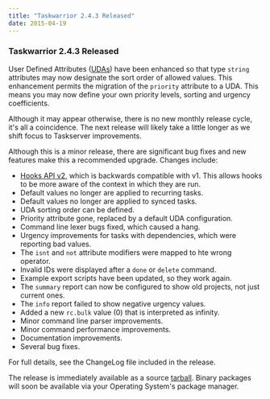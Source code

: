 ```yaml
---
title: "Taskwarrior 2.4.3 Released"
date: 2015-04-19
---
```


### Taskwarrior 2.4.3 Released 

User Defined Attributes ([UDAs](/docs/udas)) have been enhanced so that type `string` attributes may now designate the sort order of allowed values.
This enhancement permits the migration of the `priority` attribute to a UDA.
This means you may now define your own priority levels, sorting and urgency coefficients.

Although it may appear otherwise, there is no new monthly release cycle, it\'s all a coincidence.
The next release will likely take a little longer as we shift focus to Taskserver improvements.

Although this is a minor release, there are significant bug fixes and new features make this a recommended upgrade.
Changes include:

- [Hooks API v2](/docs/hooks2), which is backwards compatible with v1.
  This allows hooks to be more aware of the context in which they are run.
- Default values no longer are applied to recurring tasks.
- Default values no longer are applied to synced tasks.
- UDA sorting order can be defined.
- Priority attribute gone, replaced by a default UDA configuration.
- Command line lexer bugs fixed, which caused a hang.
- Urgency improvements for tasks with dependencies, which were reporting bad values.
- The `isnt` and `not` attribute modifiers were mapped to hte wrong operator.
- Invalid IDs were displayed after a `done` or `delete` command.
- Example export scripts have been updated, so they work again.
- The `summary` report can now be configured to show old projects, not just current ones.
- The `info` report failed to show negative urgency values.
- Added a new `rc.bulk` value (0) that is interpreted as infinity.
- Minor command line parser improvements.
- Minor command performance improvements.
- Documentation improvements.
- Several bug fixes.

For full details, see the ChangeLog file included in the release.

The release is immediately available as a source [tarball](/download/task-2.4.3.tar.gz).
Binary packages will soon be available via your Operating System\'s package manager.
